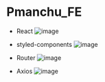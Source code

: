 # Pmanchu_FE

- React
![image](https://github.com/user-attachments/assets/1cdc36d9-9918-46c2-b682-0ef3b50f6d18)

- styled-components
![image](https://github.com/user-attachments/assets/de29318b-9677-466e-ae65-cd4e23790713)

  
- Router
![image](https://github.com/user-attachments/assets/7ac3e040-7462-46bd-aaae-56d0469412aa)

- Axios
  ![image](https://github.com/user-attachments/assets/5318b0f1-991f-45dc-a94b-c8e9f937fabc)
